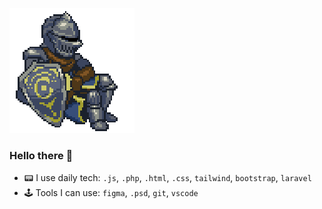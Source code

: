 ![alt text](https://github.com/Albretus2/Albretus2/blob/main/XwI4.gif)
### Hello there 👋
- 📟 I use daily tech:  `.js`, `.php`, `.html`, `.css`, `tailwind`, `bootstrap`, `laravel`
- 🕹 Tools I can use: `figma`, `.psd`, `git`, `vscode`

